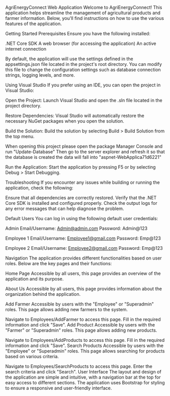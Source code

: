 AgriEnergyConnect Web Application
Welcome to AgriEnergyConnect! This application helps streamline the management of agricultural products and farmer information. Below, you'll find instructions on how to use the various features of the application.

Getting Started
Prerequisites
Ensure you have the following installed:

.NET Core SDK
A web browser (for accessing the application)
An active internet connection

By default, the application will use the settings defined in the appsettings.json file located in the project's root directory. You can modify this file to change the configuration settings such as database connection strings, logging levels, and more.

Using Visual Studio
If you prefer using an IDE, you can open the project in Visual Studio:

Open the Project:
Launch Visual Studio and open the .sln file located in the project directory.

Restore Dependencies:
Visual Studio will automatically restore the necessary NuGet packages when you open the solution.

Build the Solution:
Build the solution by selecting Build > Build Solution from the top menu.

When opening this project please open the package Manager Console and run "Update-Database"
Then go to the server explorer and refresh it so that the database is created the data will fall into "aspnet-WebApplica71d6221"

Run the Application:
Start the application by pressing F5 or by selecting Debug > Start Debugging.

Troubleshooting
If you encounter any issues while building or running the application, check the following:

Ensure that all dependencies are correctly restored.
Verify that the .NET Core SDK is installed and configured properly.
Check the output logs for any error messages that can help diagnose the problem.

Default Users
You can log in using the following default user credentials:

Admin
Email/Username: Admin@admin.com
Password: Admin@123

Employee 1
Email/Username: Employee1@gmail.com
Password: Emp@123

Employee 2
Email/Username: Employee2@gmail.com
Password: Emp@123

Navigation
The application provides different functionalities based on user roles. Below are the key pages and their functions:

Home Page
Accessible by all users, this page provides an overview of the application and its purpose.

About Us
Accessible by all users, this page provides information about the organization behind the application.

Add Farmer
Accessible by users with the "Employee" or "Superadmin" roles. This page allows adding new farmers to the system.

Navigate to Employees/AddFarmer to access this page.
Fill in the required information and click "Save".
Add Product
Accessible by users with the "Farmer" or "Superadmin" roles. This page allows adding new products.

Navigate to Employees/AddProducts to access this page.
Fill in the required information and click "Save".
Search Products
Accessible by users with the "Employee" or "Superadmin" roles. This page allows searching for products based on various criteria.

Navigate to Employees/SearchProducts to access this page.
Enter the search criteria and click "Search".
User Interface
The layout and design of the application are simple and intuitive, with a navigation bar at the top for easy access to different sections. The application uses Bootstrap for styling to ensure a responsive and user-friendly interface.
